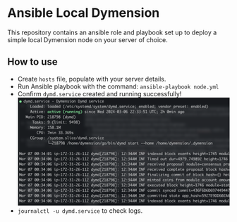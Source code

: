 # Ansible Local Dymension
This repository contains an ansible role and playbook set up to deploy a simple local Dymension node on your server of choice.

## How to use
- Create `hosts` file, populate with your server details.
- Run Ansible playbook with the command:
  `ansible-playbook node.yml`
- Confirm `dymd.service` created and running successfully!
  ![Successfully deployed](images/successfully_deployed.png)
- `journalctl -u dymd.service` to check logs.


